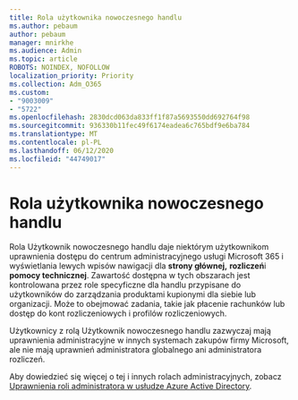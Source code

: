 ```yaml
---
title: Rola użytkownika nowoczesnego handlu
ms.author: pebaum
author: pebaum
manager: mnirkhe
ms.audience: Admin
ms.topic: article
ROBOTS: NOINDEX, NOFOLLOW
localization_priority: Priority
ms.collection: Adm_O365
ms.custom:
- "9003009"
- "5722"
ms.openlocfilehash: 2830dcd063da833ff1f87a5693550dd692764f98
ms.sourcegitcommit: 936330b11fec49f6174eadea6c765bdf9e6ba784
ms.translationtype: MT
ms.contentlocale: pl-PL
ms.lasthandoff: 06/12/2020
ms.locfileid: "44749017"
---
```

# <a name="modern-commerce-user-role"></a>Rola użytkownika nowoczesnego handlu

Rola Użytkownik nowoczesnego handlu daje niektórym użytkownikom uprawnienia dostępu do centrum administracyjnego usługi Microsoft 365 i wyświetlania lewych wpisów nawigacji dla **strony głównej,** **rozliczeń**i **pomocy technicznej**. Zawartość dostępna w tych obszarach jest kontrolowana przez role specyficzne dla handlu przypisane do użytkowników do zarządzania produktami kupionymi dla siebie lub organizacji. Może to obejmować zadania, takie jak płacenie rachunków lub dostęp do kont rozliczeniowych i profilów rozliczeniowych.

Użytkownicy z rolą Użytkownik nowoczesnego handlu zazwyczaj mają uprawnienia administracyjne w innych systemach zakupów firmy Microsoft, ale nie mają uprawnień administratora globalnego ani administratora rozliczeń.

Aby dowiedzieć się więcej o tej i innych rolach administracyjnych, zobacz [Uprawnienia roli administratora w usłudze Azure Active Directory](https://docs.microsoft.com/azure/active-directory/users-groups-roles/directory-assign-admin-roles#modern-commerce-administrator).